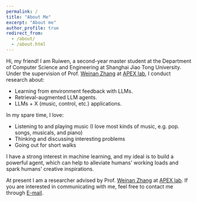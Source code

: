 ```yaml
---
permalink: /
title: "About Me"
excerpt: "About me"
author_profile: true
redirect_from: 
  - /about/
  - /about.html
---
```


Hi, my friend! I am Ruiwen, a second-year master student at the Department of Computer Science and Engineering at Shanghai Jiao Tong University. Under the supervision of Prof. [Weinan Zhang](https://wnzhang.net) at [APEX lab](http://apex.sjtu.edu.cn), I conduct research about:
* Learning from environment feedback with LLMs.
* Retrieval-augmented LLM agents.
* LLMs + X (music, control, etc.) applications.

In my spare time, I love:
* Listening to and playing music (I love most kinds of music, e.g. pop. songs, musicals, and piano)
* Thinking and discussing interesting problems
* Going out for short walks

I have a strong interest in machine learning, and my ideal is to build a powerful agent, which can help to alleviate humans' working loads and spark humans' creative inspirations.

At present I am a researcher advised by Prof. [Weinan Zhang](https://wnzhang.net) at [APEX lab](http://apex.sjtu.edu.cn). If you are interested in communicating with me, feel free to contact me through [E-mail](mailto:skyriver@sjtu.edu.cn).

